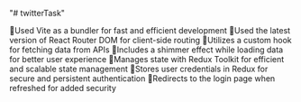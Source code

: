 "# twitterTask" 


🎈Used Vite as a bundler for fast and efficient development
🎈Used the latest version of React Router DOM for client-side routing
🎈Utilizes a custom hook for fetching data from APIs
🎈Includes a shimmer effect while loading data for better user experience
🎈Manages state with Redux Toolkit for efficient and scalable state management
🎈Stores user credentials in Redux for secure and persistent authentication
🎈Redirects to the login page when refreshed for added security